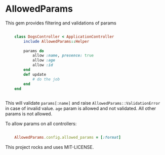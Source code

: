 # AllowedParams

This gem provides filtering and validations of params
 
```ruby

    class DogsController < ApplicationController
        include AllowedParams::Helper
        
        params do
            allow :name, presence: true
            allow :age
            allow :id
        end
        def update
            # do the job
        end        
    end
    
```

This will validate `params[:name]` and raise `AllowedParams::ValidationError` in case of invalid value.
`age` param is allowed and not validated. All other params is not allowed.

To allow params on all controllers:
 
```ruby 

    AllowedParams.config.allowed_params = [:format]

```

This project rocks and uses MIT-LICENSE.

